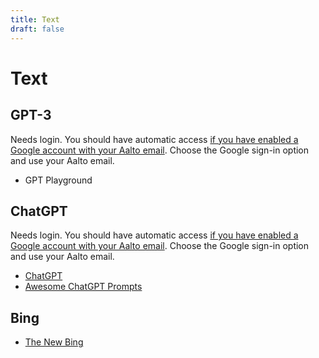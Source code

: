 ```yaml
---
title: Text
draft: false
---
```


# Text

## GPT-3

Needs login. You should have automatic access [if you have enabled a Google account with your Aalto email](https://www.aalto.fi/en/services/google-drive-registration-and-closing-of-an-account). Choose the Google sign-in option and use your Aalto email.

- GPT Playground

## ChatGPT

Needs login. You should have automatic access [if you have enabled a Google account with your Aalto email](https://www.aalto.fi/en/services/google-drive-registration-and-closing-of-an-account). Choose the Google sign-in option and use your Aalto email.

- [ChatGPT](https://chat.openai.com/)
- [Awesome ChatGPT Prompts](https://huggingface.co/datasets/fka/awesome-chatgpt-prompts)

## Bing

- [The New Bing](https://www.bing.com/new)